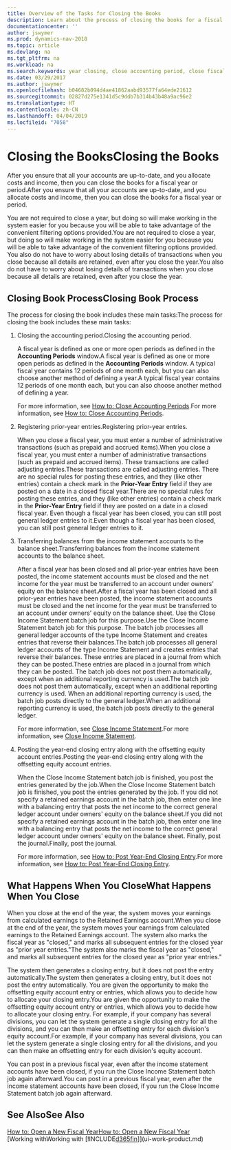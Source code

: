 ```yaml
---
title: Overview of the Tasks for Closing the Books
description: Learn about the process of closing the books for a fiscal year or period, and what happens after you close at the end of a year.
documentationcenter: ''
author: jswymer
ms.prod: dynamics-nav-2018
ms.topic: article
ms.devlang: na
ms.tgt_pltfrm: na
ms.workload: na
ms.search.keywords: year closing, close accounting period, close fiscal year, bank account detailed trial balance
ms.date: 03/29/2017
ms.author: jswymer
ms.openlocfilehash: b04682b094d4ae41862aabd93577fa64ede21612
ms.sourcegitcommit: 02827d275e1341d5c9ddb7b314b43b48a9ac96e2
ms.translationtype: HT
ms.contentlocale: zh-CN
ms.lasthandoff: 04/04/2019
ms.locfileid: "7058"
---
```

# <a name="closing-the-books"></a><span data-ttu-id="f92d8-103">Closing the Books</span><span class="sxs-lookup"><span data-stu-id="f92d8-103">Closing the Books</span></span>
<span data-ttu-id="f92d8-104">After you ensure that all your accounts are up-to-date, and you allocate costs and income, then you can close the books for a fiscal year or period.</span><span class="sxs-lookup"><span data-stu-id="f92d8-104">After you ensure that all your accounts are up-to-date, and you allocate costs and income, then you can close the books for a fiscal year or period.</span></span>

<span data-ttu-id="f92d8-105">You are not required to close a year, but doing so will make working in the system easier for you because you will be able to take advantage of the convenient filtering options provided.</span><span class="sxs-lookup"><span data-stu-id="f92d8-105">You are not required to close a year, but doing so will make working in the system easier for you because you will be able to take advantage of the convenient filtering options provided.</span></span> <span data-ttu-id="f92d8-106">You also do not have to worry about losing details of transactions when you close because all details are retained, even after you close the year.</span><span class="sxs-lookup"><span data-stu-id="f92d8-106">You also do not have to worry about losing details of transactions when you close because all details are retained, even after you close the year.</span></span>

## <a name="closing-book-process"></a><span data-ttu-id="f92d8-107">Closing Book Process</span><span class="sxs-lookup"><span data-stu-id="f92d8-107">Closing Book Process</span></span>
<span data-ttu-id="f92d8-108">The process for closing the book includes these main tasks:</span><span class="sxs-lookup"><span data-stu-id="f92d8-108">The process for closing the book includes these main tasks:</span></span>

1. <span data-ttu-id="f92d8-109">Closing the accounting period.</span><span class="sxs-lookup"><span data-stu-id="f92d8-109">Closing the accounting period.</span></span>

    <span data-ttu-id="f92d8-110">A fiscal year is defined as one or more open periods as defined in the **Accounting Periods** window.</span><span class="sxs-lookup"><span data-stu-id="f92d8-110">A fiscal year is defined as one or more open periods as defined in the **Accounting Periods** window.</span></span> <span data-ttu-id="f92d8-111">A typical fiscal year contains 12 periods of one month each, but you can also choose another method of defining a year.</span><span class="sxs-lookup"><span data-stu-id="f92d8-111">A typical fiscal year contains 12 periods of one month each, but you can also choose another method of defining a year.</span></span>

    <span data-ttu-id="f92d8-112">For more information, see [How to: Close Accounting Periods](year-close-account-periods.md).</span><span class="sxs-lookup"><span data-stu-id="f92d8-112">For more information, see [How to: Close Accounting Periods](year-close-account-periods.md).</span></span>
2. <span data-ttu-id="f92d8-113">Registering prior-year entries.</span><span class="sxs-lookup"><span data-stu-id="f92d8-113">Registering prior-year entries.</span></span>

    <span data-ttu-id="f92d8-114">When you close a fiscal year, you must enter a number of administrative transactions (such as prepaid and accrued items).</span><span class="sxs-lookup"><span data-stu-id="f92d8-114">When you close a fiscal year, you must enter a number of administrative transactions (such as prepaid and accrued items).</span></span> <span data-ttu-id="f92d8-115">These transactions are called adjusting entries.</span><span class="sxs-lookup"><span data-stu-id="f92d8-115">These transactions are called adjusting entries.</span></span> <span data-ttu-id="f92d8-116">There are no special rules for posting these entries, and they (like other entries) contain a check mark in the **Prior-Year Entry** field if they are posted on a date in a closed fiscal year.</span><span class="sxs-lookup"><span data-stu-id="f92d8-116">There are no special rules for posting these entries, and they (like other entries) contain a check mark in the **Prior-Year Entry** field if they are posted on a date in a closed fiscal year.</span></span> <span data-ttu-id="f92d8-117">Even though a fiscal year has been closed, you can still post general ledger entries to it.</span><span class="sxs-lookup"><span data-stu-id="f92d8-117">Even though a fiscal year has been closed, you can still post general ledger entries to it.</span></span>
3. <span data-ttu-id="f92d8-118">Transferring balances from the income statement accounts to the balance sheet.</span><span class="sxs-lookup"><span data-stu-id="f92d8-118">Transferring balances from the income statement accounts to the balance sheet.</span></span>

    <span data-ttu-id="f92d8-119">After a fiscal year has been closed and all prior-year entries have been posted, the income statement accounts must be closed and the net income for the year must be transferred to an account under owners' equity on the balance sheet.</span><span class="sxs-lookup"><span data-stu-id="f92d8-119">After a fiscal year has been closed and all prior-year entries have been posted, the income statement accounts must be closed and the net income for the year must be transferred to an account under owners' equity on the balance sheet.</span></span> <span data-ttu-id="f92d8-120">Use the Close Income Statement batch job for this purpose.</span><span class="sxs-lookup"><span data-stu-id="f92d8-120">Use the Close Income Statement batch job for this purpose.</span></span> <span data-ttu-id="f92d8-121">The batch job processes all general ledger accounts of the type Income Statement and creates entries that reverse their balances.</span><span class="sxs-lookup"><span data-stu-id="f92d8-121">The batch job processes all general ledger accounts of the type Income Statement and creates entries that reverse their balances.</span></span> <span data-ttu-id="f92d8-122">These entries are placed in a journal from which they can be posted.</span><span class="sxs-lookup"><span data-stu-id="f92d8-122">These entries are placed in a journal from which they can be posted.</span></span> <span data-ttu-id="f92d8-123">The batch job does not post them automatically, except when an additional reporting currency is used.</span><span class="sxs-lookup"><span data-stu-id="f92d8-123">The batch job does not post them automatically, except when an additional reporting currency is used.</span></span> <span data-ttu-id="f92d8-124">When an additional reporting currency is used, the batch job posts directly to the general ledger.</span><span class="sxs-lookup"><span data-stu-id="f92d8-124">When an additional reporting currency is used, the batch job posts directly to the general ledger.</span></span>

    <span data-ttu-id="f92d8-125">For more information, see [Close Income Statement](year-close-income-statement.md).</span><span class="sxs-lookup"><span data-stu-id="f92d8-125">For more information, see [Close Income Statement](year-close-income-statement.md).</span></span>
4. <span data-ttu-id="f92d8-126">Posting the year-end closing entry along with the offsetting equity account entries.</span><span class="sxs-lookup"><span data-stu-id="f92d8-126">Posting the year-end closing entry along with the offsetting equity account entries.</span></span>

    <span data-ttu-id="f92d8-127">When the Close Income Statement batch job is finished, you post the entries generated by the job.</span><span class="sxs-lookup"><span data-stu-id="f92d8-127">When the Close Income Statement batch job is finished, you post the entries generated by the job.</span></span> <span data-ttu-id="f92d8-128">If you did not specify a retained earnings account in the batch job, then enter one line with a balancing entry that posts the net income to the correct general ledger account under owners' equity on the balance sheet.</span><span class="sxs-lookup"><span data-stu-id="f92d8-128">If you did not specify a retained earnings account in the batch job, then enter one line with a balancing entry that posts the net income to the correct general ledger account under owners' equity on the balance sheet.</span></span> <span data-ttu-id="f92d8-129">Finally, post the journal.</span><span class="sxs-lookup"><span data-stu-id="f92d8-129">Finally, post the journal.</span></span>

    <span data-ttu-id="f92d8-130">For more information, see [How to: Post Year-End Closing Entry](year-how-post-year-end-close-entry.md).</span><span class="sxs-lookup"><span data-stu-id="f92d8-130">For more information, see [How to: Post Year-End Closing Entry](year-how-post-year-end-close-entry.md).</span></span>

## <a name="what-happens-when-you-close"></a><span data-ttu-id="f92d8-131">What Happens When You Close</span><span class="sxs-lookup"><span data-stu-id="f92d8-131">What Happens When You Close</span></span>
<span data-ttu-id="f92d8-132">When you close at the end of the year, the system moves your earnings from calculated earnings to the Retained Earnings account.</span><span class="sxs-lookup"><span data-stu-id="f92d8-132">When you close at the end of the year, the system moves your earnings from calculated earnings to the Retained Earnings account.</span></span> <span data-ttu-id="f92d8-133">The system also marks the fiscal year as "closed," and marks all subsequent entries for the closed year as "prior year entries."</span><span class="sxs-lookup"><span data-stu-id="f92d8-133">The system also marks the fiscal year as "closed," and marks all subsequent entries for the closed year as "prior year entries."</span></span>

<span data-ttu-id="f92d8-134">The system then generates a closing entry, but it does not post the entry automatically.</span><span class="sxs-lookup"><span data-stu-id="f92d8-134">The system then generates a closing entry, but it does not post the entry automatically.</span></span> <span data-ttu-id="f92d8-135">You are given the opportunity to make the offsetting equity account entry or entries, which allows you to decide how to allocate your closing entry.</span><span class="sxs-lookup"><span data-stu-id="f92d8-135">You are given the opportunity to make the offsetting equity account entry or entries, which allows you to decide how to allocate your closing entry.</span></span> <span data-ttu-id="f92d8-136">For example, if your company has several divisions, you can let the system generate a single closing entry for all the divisions, and you can then make an offsetting entry for each division's equity account.</span><span class="sxs-lookup"><span data-stu-id="f92d8-136">For example, if your company has several divisions, you can let the system generate a single closing entry for all the divisions, and you can then make an offsetting entry for each division's equity account.</span></span>

<span data-ttu-id="f92d8-137">You can post in a previous fiscal year, even after the income statement accounts have been closed, if you run the Close Income Statement batch job again afterward.</span><span class="sxs-lookup"><span data-stu-id="f92d8-137">You can post in a previous fiscal year, even after the income statement accounts have been closed, if you run the Close Income Statement batch job again afterward.</span></span>

## <a name="see-also"></a><span data-ttu-id="f92d8-138">See Also</span><span class="sxs-lookup"><span data-stu-id="f92d8-138">See Also</span></span>
[<span data-ttu-id="f92d8-139">How to: Open a New Fiscal Year</span><span class="sxs-lookup"><span data-stu-id="f92d8-139">How to: Open a New Fiscal Year</span></span>](finance-how-open-new-fiscal-year.md)  
[<span data-ttu-id="f92d8-140">Working with</span><span class="sxs-lookup"><span data-stu-id="f92d8-140">Working with</span></span> [!INCLUDE[d365fin](includes/d365fin_md.md)]](ui-work-product.md)
